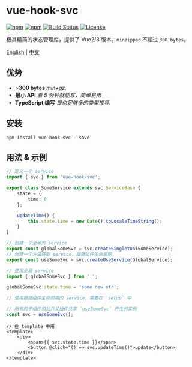 # vue-hook-svc

[![npm][vue-hook-svc-icon]][vue-hook-svc-npm]
[![npm][vue-hook-svc-bundle]][vue-hook-svc-npm]
[![Build Status](https://img.shields.io/github/workflow/status/shalldie/hook-service/ci?label=build&logo=github&style=flat-square)](https://github.com/shalldie/hook-service/actions)
[![License](https://img.shields.io/npm/l/vue-hook-svc?logo=github&style=flat-square)](https://github.com/shalldie/hook-service)

极其精简的状态管理库，提供了 Vue2/3 版本。`minzipped` 不超过 `300 bytes`。

[English](./README.md) | [中文](./README.zh-CN.md)

## 优势

-   **~300 bytes** _min+gz._
-   **最小 API** _看 5 分钟就能写，简单易用_
-   **TypeScript 编写** _提供足够多的类型推导._

## 安装

    npm install vue-hook-svc --save

## 用法 & 示例

```ts
// 定义一个 service
import { svc } from 'vue-hook-svc';

export class SomeService extends svc.ServiceBase {
    state = {
        time: 0
    };

    updateTime() {
        this.state.time = new Date().toLocaleTimeString();
    }
}

// 创建一个全局的 service
export const globalSomeSvc = svc.createSingleton(SomeService);
// 创建一个方法获取 service，跟随组件生命周期
export const useSomeSvc = svc.createUseService(GlobalService);
```

```ts
// 使用全局 service
import { globalSomeSvc } from '.';

globalSomeSvc.state.time = 'some new str';
```

```ts
// 使用跟随组件生命周期的 service，需要在 `setup` 中

// 所有的子组件和公共父组件共享 `useSomeSvc` 产生的实例
const svc = useSomeSvc();
```

```vue
// 在 template 中用
<template>
    <div>
        <span>{{ svc.state.time }}</span>
        <button @click="() => svc.updateTime()">update</button>
    </div>
</template>
```

<!-- vue-hook-svc -->

[vue-hook-svc-icon]: https://img.shields.io/npm/v/vue-hook-svc.svg?logo=npm&style=flat-square
[vue-hook-svc-npm]: https://www.npmjs.com/package/vue-hook-svc
[vue-hook-svc-bundle]: https://img.shields.io/bundlephobia/minzip/vue-hook-svc?logo=npm&style=flat-square
